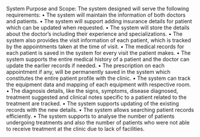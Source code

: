 System Purpose and Scope:
The system designed will serve the following requirements:
•	The system will maintain the information of both doctors and patients.
•	The system will support adding insurance details for patient which can be updated when requested.
•	The system will store the details about the doctor’s including their experience and specializations.
•	The system also provides the visit information of each patient, which is tracked by the appointments taken at the time of visit.
•	The medical records for each patient is saved in the system for every visit the patient makes.
•	The system supports the entire medical history of a patient and the doctor can update the earlier records if needed.
•	The prescription on each appointment if any, will be permanently saved in the system which constitutes the entire patient profile with the clinic.
•	The system can track the equipment data and mapping of each equipment with respective room.
•	The diagnosis details, like the signs, symptoms, disease diagnosed, treatment suggested and clinical notes specific to a patient related to the treatment are tracked.
•	The system supports updating of the existing records with the new details.
•	The system allows searching patient records efficiently.
•	The system supports to analyse the number of patients undergoing treatments and also the number of patients who were not able to receive treatment at the clinic due to lack of facilities.
